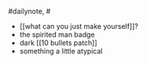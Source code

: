 #dailynote, #
- [[what can you just make yourself]]?
- the spirited man badge
- dark [[10 bullets patch]]
- something a little atypical